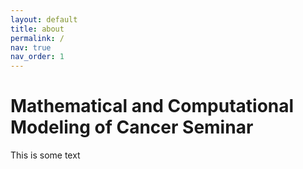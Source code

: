 ```yaml
---
layout: default
title: about
permalink: /
nav: true
nav_order: 1
---
```


# Mathematical and Computational Modeling of Cancer Seminar

This is some text
